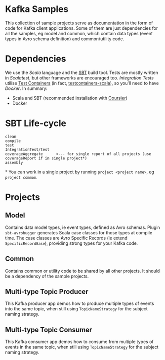 # Kafka Samples

This collection of sample projects serve as documentation in the form of code for Kafka client applications.  Some of
them are just dependencies for all the samples, eg model and common, which contain data types (event types in Avro
schema definition) and common/utility code.

# Dependencies

We use the *Scala* language and the [SBT](https://www.scala-sbt.org/index.html) build tool.  Tests are mostly written in
*Scalatest*, but other frameworks are encouraged too.  *Integration Tests* utilise
[Test Containers](https://www.testcontainers.org/) (in fact,
[testcontainers-scala](https://index.scala-lang.org/testcontainers/testcontainers-scala)), so you'll need to have
*Docker*. In summary:
- Scala and SBT (recommended installation with [Coursier](https://get-coursier.io/))
- Docker

# SBT Life-cycle

    clean
    compile
    test
    IntegrationTest/test
    coverageAggregate      <--- for single report of all projects (use coverageReport if in single project*)
    assembly

\* You can work in a single project by running `project <project name>`, eg `project common`.

# Projects

## Model

Contains data model types, ie event types, defined as Avro schemas.  Plugin `sbt-avrohugger` generates Scala case
classes for those types at compile time.  The case classes are Avro Specific Records (ie extend `SpecificRecordBase`),
providing strong types for your Kafka code.

## Common

Contains common or utility code to be shared by all other projects.  It should be a dependency of the sample projects.

## Multi-type Topic Producer

This Kafka producer app demos how to produce multiple types of events into the same topic, when still using
`TopicNameStrategy` for the subject naming strategy.

## Multi-type Topic Consumer

This Kafka consumer app demos how to consume from multiple types of events in the same topic, when still using
`TopicNameStrategy` for the subject naming strategy.
